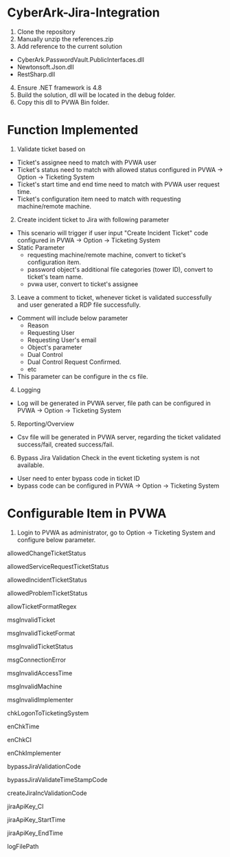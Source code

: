 # CyberArk-Jira-Integration

1. Clone the repository
2. Manually unzip the references.zip
3. Add reference to the current solution
  - CyberArk.PasswordVault.PublicInterfaces.dll
  - Newtonsoft.Json.dll
  - RestSharp.dll
4. Ensure .NET framework is 4.8
5. Build the solution, dll will be located in the debug folder.
6. Copy this dll to PVWA Bin folder.

# Function Implemented
1. Validate ticket based on
  - Ticket's assignee need to match with PVWA user
  - Ticket's status need to match with allowed status configured in PVWA -> Option -> Ticketing System
  - Ticket's start time and end time need to match with PVWA user request time.
  - Ticket's configuration item need to match with requesting machine/remote machine.

2. Create incident ticket to Jira with following parameter
  - This scenario will trigger if user input "Create Incident Ticket" code configured in PVWA -> Option -> Ticketing System
  - Static Parameter
    - requesting machine/remote machine, convert to ticket's configuration item.
    - password object's additional file categories (tower ID), convert to ticket's team name.
    - pvwa user, convert to ticket's assignee

3. Leave a comment to ticket, whenever ticket is validated successfully and user generated a RDP file successfully.
  - Comment will include below parameter 
    - Reason
    - Requesting User
    - Requesting User's email
    - Object's parameter
    - Dual Control
    - Dual Control Request Confirmed.
    - etc
  - This parameter can be configure in the cs file.

4. Logging
  - Log will be generated in PVWA server, file path can be configured  in PVWA -> Option -> Ticketing System

5. Reporting/Overview
  - Csv file will be generated in PVWA server, regarding the ticket validated success/fail, created success/fail.

6. Bypass Jira Validation Check in the event ticketing system is not available.
  - User need to enter bypass code in ticket ID
  - bypass code can be configured in PVWA -> Option -> Ticketing System

# Configurable Item in PVWA

1. Login to PVWA as administrator, go to Option -> Ticketing System and configure below parameter.

  allowedChangeTicketStatus

  allowedServiceRequestTicketStatus

  allowedIncidentTicketStatus

  allowedProblemTicketStatus

  allowTicketFormatRegex

  msgInvalidTicket

  msgInvalidTicketFormat

  msgInvalidTicketStatus

  msgConnectionError

  msgInvalidAccessTime

  msgInvalidMachine

  msgInvalidImplementer

  chkLogonToTicketingSystem

  enChkTime

  enChkCI

  enChkImplementer

  bypassJiraValidationCode

  bypassJiraValidateTimeStampCode

  createJiraIncValidationCode

  jiraApiKey_CI

  jiraApiKey_StartTime

  jiraApiKey_EndTime

  logFilePath












